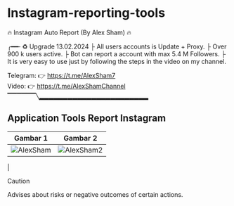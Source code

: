 # Instagram-reporting-tools
🔥 Instagram Auto Report (By Alex Sham) 🔥

╭━━╴♻️ Upgrade 13.02.2024
├ All users accounts is Update + Proxy.
├ Over 900 k users active.
├ Bot can report a account with max 5.4 M Followers.
├ It is very easy to use just by following the steps in the video on my channel.

Telegram: 👉 https://t.me/AlexSham7 
<br>
Video: 👉 https://t.me/AlexShamChannel
▔▔▔▔▔▔╲▂▂▂▂▂▂▂▂▂▂▂▂▂▂▂▂▂▂▂▂▂▂▂
## Application Tools Report Instagram
| Gambar 1 | Gambar 2 |
| -------- | -------- |
| ![AlexSham](https://github.com/alexsham26/Instagram-reporting-tools/assets/159854180/c5dca98c-4a72-4ee4-92e7-2b98c015e6da)| ![AlexSham2](https://github.com/alexsham26/Instagram-reporting-tools/assets/159854180/95b12cd8-d0e7-4f58-8953-4e7ff83417c3)
 |


> [!CAUTION]
> Advises about risks or negative outcomes of certain actions.
